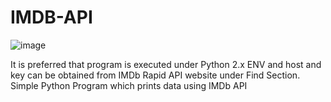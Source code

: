 # IMDB-API
![image](https://user-images.githubusercontent.com/64645832/133921028-acfa0a76-a066-4e0a-8fa3-43147d7be395.png)


It is preferred that program is executed under Python 2.x ENV and host and key can be obtained from IMDb Rapid API website under Find Section.
Simple Python Program which prints data using IMDb API
